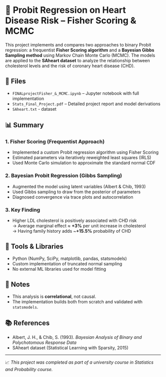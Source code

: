 # 🧠 Probit Regression on Heart Disease Risk – Fisher Scoring & MCMC

This project implements and compares two approaches to binary Probit regression: a frequentist **Fisher Scoring algorithm** and a **Bayesian Gibbs Sampling method** using Markov Chain Monte Carlo (MCMC). The models are applied to the **SAheart dataset** to analyze the relationship between cholesterol levels and the risk of coronary heart disease (CHD).

## 📁 Files

- `FINALprojectFisher_&_MCMC.ipynb` – Jupyter notebook with full implementation
- `Stats_Final_Project.pdf` – Detailed project report and model derivations
- `SAheart.txt` - dataset

## 📊 Summary

### 1. Fisher Scoring (Frequentist Approach)
- Implemented a custom Probit regression algorithm using Fisher Scoring
- Estimated parameters via iteratively reweighted least squares (IRLS)
- Used Monte Carlo simulation to approximate the standard normal CDF

### 2. Bayesian Probit Regression (Gibbs Sampling)
- Augmented the model using latent variables (Albert & Chib, 1993)
- Used Gibbs sampling to draw from the posterior of parameters
- Diagnosed convergence via trace plots and autocorrelation

### 3. Key Finding
- Higher LDL cholesterol is positively associated with CHD risk  
  → Average marginal effect ≈ **+3%** per unit increase in cholesterol  
  → Having family history adds ~**+15.5%** probability of CHD

## 🔧 Tools & Libraries
- Python (NumPy, SciPy, matplotlib, pandas, statsmodels)
- Custom implementation of truncated normal sampling
- No external ML libraries used for model fitting

## 📌 Notes
- This analysis is **correlational**, not causal.
- The implementation builds both from scratch and validated with `statsmodels`.

## 📚 References
- Albert, J. H., & Chib, S. (1993). *Bayesian Analysis of Binary and Polychotomous Response Data*
- SAheart dataset (Statistical Learning with Sparsity, 2015)

---

📈 *This project was completed as part of a university course in Statistics and Probability course.*
